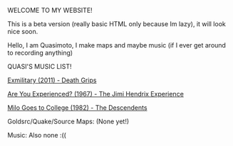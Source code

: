 <html>
<p> WELCOME TO MY WEBSITE! <p>
<p> This is a beta version (really basic HTML only because Im lazy), it will look nice soon. <p>
<p>Hello, I am Quasimoto, I make maps and maybe music (if I ever get around to recording anything)<P>
<p> QUASI'S MUSIC LIST!<p>
<a href="https://youtube.com/playlist?list=PL228FAD202E1D8335&si=7pD_qtBw_mBDHs-D">Exmilitary (2011) - Death Grips</a>
<p> <a href="https://youtube.com/playlist?list=PLDUEjoBVMbh-99HhIIFev5YvQCnmerjkR&si=Agj8xQBmjzrufmLE">Are You Experienced? (1967) - The Jimi Hendrix Experience</a>
<p> <a href="https://youtube.com/playlist?list=OLAK5uy_muAZdTmhO8pQ0vkGnXFJL0U5UlHZL1Jbc&si=ZB_wazgTYzrDHW_v">Milo Goes to College (1982) - The Descendents</a>
<p>Goldsrc/Quake/Source Maps: (None yet!) <p>
<p>Music: Also none :((<p>
